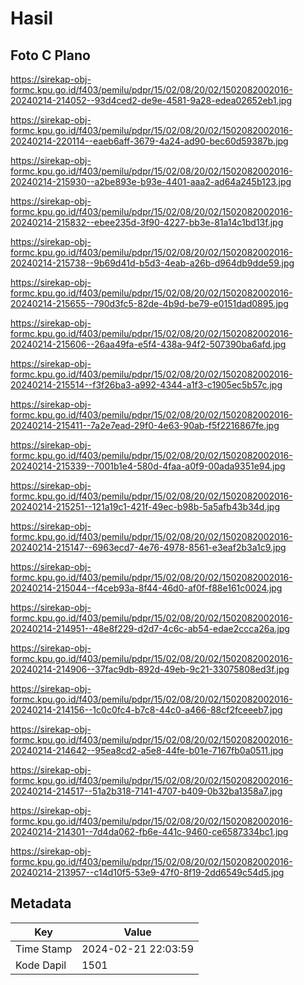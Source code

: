# Hasil

## Foto C Plano

https://sirekap-obj-formc.kpu.go.id/f403/pemilu/pdpr/15/02/08/20/02/1502082002016-20240214-214052--93d4ced2-de9e-4581-9a28-edea02652eb1.jpg

https://sirekap-obj-formc.kpu.go.id/f403/pemilu/pdpr/15/02/08/20/02/1502082002016-20240214-220114--eaeb6aff-3679-4a24-ad90-bec60d59387b.jpg

https://sirekap-obj-formc.kpu.go.id/f403/pemilu/pdpr/15/02/08/20/02/1502082002016-20240214-215930--a2be893e-b93e-4401-aaa2-ad64a245b123.jpg

https://sirekap-obj-formc.kpu.go.id/f403/pemilu/pdpr/15/02/08/20/02/1502082002016-20240214-215832--ebee235d-3f90-4227-bb3e-81a14c1bd13f.jpg

https://sirekap-obj-formc.kpu.go.id/f403/pemilu/pdpr/15/02/08/20/02/1502082002016-20240214-215738--9b69d41d-b5d3-4eab-a26b-d964db9dde59.jpg

https://sirekap-obj-formc.kpu.go.id/f403/pemilu/pdpr/15/02/08/20/02/1502082002016-20240214-215655--790d3fc5-82de-4b9d-be79-e0151dad0895.jpg

https://sirekap-obj-formc.kpu.go.id/f403/pemilu/pdpr/15/02/08/20/02/1502082002016-20240214-215606--26aa49fa-e5f4-438a-94f2-507390ba6afd.jpg

https://sirekap-obj-formc.kpu.go.id/f403/pemilu/pdpr/15/02/08/20/02/1502082002016-20240214-215514--f3f26ba3-a992-4344-a1f3-c1905ec5b57c.jpg

https://sirekap-obj-formc.kpu.go.id/f403/pemilu/pdpr/15/02/08/20/02/1502082002016-20240214-215411--7a2e7ead-29f0-4e63-90ab-f5f2216867fe.jpg

https://sirekap-obj-formc.kpu.go.id/f403/pemilu/pdpr/15/02/08/20/02/1502082002016-20240214-215339--7001b1e4-580d-4faa-a0f9-00ada9351e94.jpg

https://sirekap-obj-formc.kpu.go.id/f403/pemilu/pdpr/15/02/08/20/02/1502082002016-20240214-215251--121a19c1-421f-49ec-b98b-5a5afb43b34d.jpg

https://sirekap-obj-formc.kpu.go.id/f403/pemilu/pdpr/15/02/08/20/02/1502082002016-20240214-215147--6963ecd7-4e76-4978-8561-e3eaf2b3a1c9.jpg

https://sirekap-obj-formc.kpu.go.id/f403/pemilu/pdpr/15/02/08/20/02/1502082002016-20240214-215044--f4ceb93a-8f44-46d0-af0f-f88e161c0024.jpg

https://sirekap-obj-formc.kpu.go.id/f403/pemilu/pdpr/15/02/08/20/02/1502082002016-20240214-214951--48e8f229-d2d7-4c6c-ab54-edae2ccca26a.jpg

https://sirekap-obj-formc.kpu.go.id/f403/pemilu/pdpr/15/02/08/20/02/1502082002016-20240214-214906--37fac9db-892d-49eb-9c21-33075808ed3f.jpg

https://sirekap-obj-formc.kpu.go.id/f403/pemilu/pdpr/15/02/08/20/02/1502082002016-20240214-214156--1c0c0fc4-b7c8-44c0-a466-88cf2fceeeb7.jpg

https://sirekap-obj-formc.kpu.go.id/f403/pemilu/pdpr/15/02/08/20/02/1502082002016-20240214-214642--95ea8cd2-a5e8-44fe-b01e-7167fb0a0511.jpg

https://sirekap-obj-formc.kpu.go.id/f403/pemilu/pdpr/15/02/08/20/02/1502082002016-20240214-214517--51a2b318-7141-4707-b409-0b32ba1358a7.jpg

https://sirekap-obj-formc.kpu.go.id/f403/pemilu/pdpr/15/02/08/20/02/1502082002016-20240214-214301--7d4da062-fb6e-441c-9460-ce6587334bc1.jpg

https://sirekap-obj-formc.kpu.go.id/f403/pemilu/pdpr/15/02/08/20/02/1502082002016-20240214-213957--c14d10f5-53e9-47f0-8f19-2dd6549c54d5.jpg


## Metadata

| Key        | Value               |
| ---------- | ------------------- |
| Time Stamp | 2024-02-21 22:03:59 |
| Kode Dapil | 1501                |



